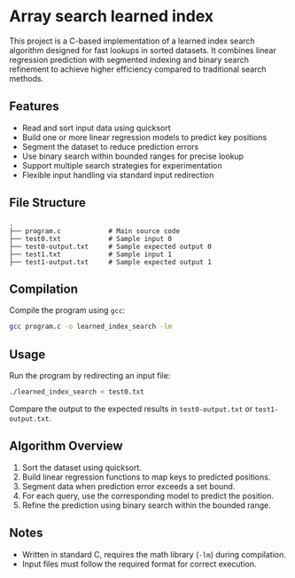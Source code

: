 # Array search learned index

This project is a C-based implementation of a learned index search algorithm designed for fast lookups in sorted datasets. It combines linear regression prediction with segmented indexing and binary search refinement to achieve higher efficiency compared to traditional search methods.

## Features

- Read and sort input data using quicksort
- Build one or more linear regression models to predict key positions
- Segment the dataset to reduce prediction errors
- Use binary search within bounded ranges for precise lookup
- Support multiple search strategies for experimentation
- Flexible input handling via standard input redirection

## File Structure

```
.
├── program.c            # Main source code
├── test0.txt            # Sample input 0
├── test0-output.txt     # Sample expected output 0
├── test1.txt            # Sample input 1
├── test1-output.txt     # Sample expected output 1
```

## Compilation

Compile the program using `gcc`:

```bash
gcc program.c -o learned_index_search -lm
```

## Usage

Run the program by redirecting an input file:

```bash
./learned_index_search < test0.txt
```

Compare the output to the expected results in `test0-output.txt` or `test1-output.txt`.

## Algorithm Overview

1. Sort the dataset using quicksort.  
2. Build linear regression functions to map keys to predicted positions.  
3. Segment data when prediction error exceeds a set bound.  
4. For each query, use the corresponding model to predict the position.  
5. Refine the prediction using binary search within the bounded range.

## Notes

- Written in standard C, requires the math library (`-lm`) during compilation.
- Input files must follow the required format for correct execution.
